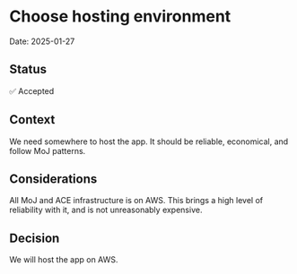 # Choose hosting environment

Date: 2025-01-27

## Status

✅ Accepted

## Context

We need somewhere to host the app. It should be reliable, economical, and follow MoJ patterns.

## Considerations

All MoJ and ACE infrastructure is on AWS. This brings a high level of reliability with it, and is not unreasonably
expensive.

## Decision

We will host the app on AWS.
